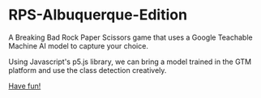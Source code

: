 # RPS-Albuquerque-Edition
A Breaking Bad Rock Paper Scissors game that uses a Google Teachable Machine AI model to capture your choice.

Using Javascript's p5.js library, we can bring a model trained in the GTM platform and use the class detection creatively.

[Have fun!](https://orlolvarez.github.io/RPS-Albuquerque-Edition/) 
